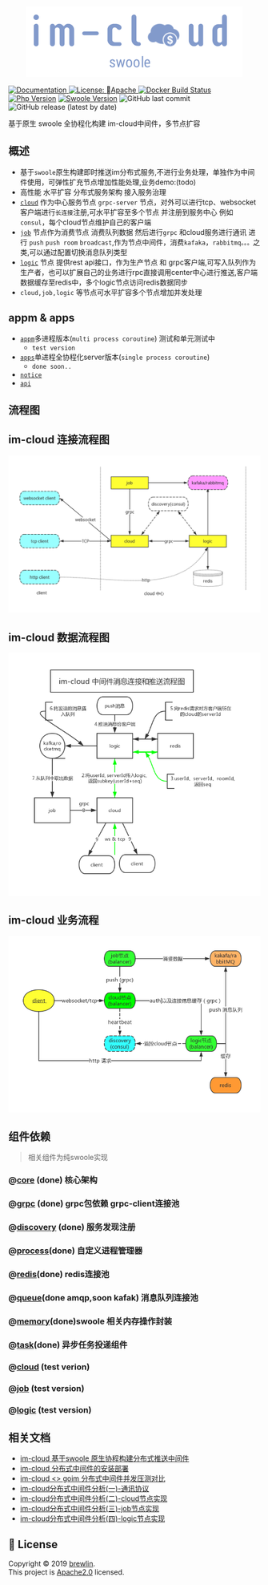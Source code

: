 <p align="center">
    <a href="https://github.com/brewlin/im-cloud" target="_blank">
        <img src="https://github.com/brewlin/im-cloud/blob/master/resource/im-logo.png?raw=true" alt="im-cloud"/>
    </a>
</p>
<p>
  <a href="https://github.com/brewlin/im-cloud">
    <img alt="Documentation" src="https://img.shields.io/badge/documentation-yes-brightgreen.svg" target="_blank" />
  </a>
  <a href="https://github.com/brewlin/im-cloud/LICENSE">
    <img alt="License: Apache" src="https://img.shields.io/github/license/brewlin/im-cloud" target="_blank" />
  </a>
 <a href="https://hub.docker.com/r/brewlin/" rel="nofollow">
 <img src="https://camo.githubusercontent.com/db6c049fcef32b9a6850d6d6f1e2e79a7275101e/68747470733a2f2f696d672e736869656c64732e696f2f646f636b65722f6275696c642f73776f66742f616c7068702e737667" alt="Docker Build Status" data-canonical-src="https://img.shields.io/docker/build/swoft/alphp.svg" style="max-width:100%;"></a>
  
 <a href="https://secure.php.net/" rel="nofollow">
 <img src="https://camo.githubusercontent.com/2db74ea6a2c4e00381f6051289dedaa00f9fa38b/68747470733a2f2f696d672e736869656c64732e696f2f62616467652f7068702d2533453d372e312d627269676874677265656e2e7376673f6d61784167653d32353932303030" alt="Php Version" data-canonical-src="https://img.shields.io/badge/php-%3E=7.1-brightgreen.svg?maxAge=2592000" style="max-width:100%;"></a> 
  


<a href="https://github.com/swoole/swoole-src">
<img src="https://camo.githubusercontent.com/936045a17b533972b1519eda85879839d97940ea/68747470733a2f2f696d672e736869656c64732e696f2f62616467652f73776f6f6c652d2533453d342e342e312d627269676874677265656e2e7376673f6d61784167653d32353932303030" alt="Swoole Version" data-canonical-src="https://img.shields.io/badge/swoole-%3E=4.4.1-brightgreen.svg?maxAge=2592000" style="max-width:100%;"></a>
<img alt="GitHub last commit" src="https://img.shields.io/github/last-commit/brewlin/im-cloud">
<img alt="GitHub release (latest by date)" src="https://img.shields.io/github/v/release/brewlin/im-cloud">
</p>

基于原生 swoole 全协程化构建 im-cloud中间件，多节点扩容


## 概述
+ 基于`swoole`原生构建即时推送im分布式服务,不进行业务处理，单独作为中间件使用，可弹性扩充节点增加性能处理,业务demo:(todo)
+ 高性能 水平扩容 分布式服务架构 接入服务治理
+ [`cloud`](appm/cloud) 作为中心服务节点 `grpc-server` 节点，对外可以进行tcp、websocket 客户端进行`长连接`注册,可水平扩容至多个节点 并注册到服务中心 例如`consul`，每个cloud节点维护自己的客户端
+ [`job`](appm/-job) 节点作为消费节点 消费队列数据 然后进行`grpc` 和cloud服务进行通讯 进行 `push` `push room` `broadcast`,作为节点中间件，消费`kafaka`，`rabbitmq。。。`之类,可以通过配置切换消息队列类型
+ [`logic`](appm/logic) 节点 提供rest api接口，作为生产节点 和  grpc客户端,可写入队列作为生产者，也可以扩展自己的业务进行rpc直接调用center中心进行推送,客户端数据缓存至redis中，多个logic节点访问redis数据同步
+ `cloud,job,logic` 等节点可水平扩容多个节点增加并发处理

## appm & apps
+ [`appm`](./appm)多进程版本(`multi process coroutine`) 测试和单元测试中
    - `test version` 
+ [`apps`](./apps)单进程全协程化server版本(`single process coroutine`) 
    - `done soon..`
+ [`notice`](./NOTICE.md)
+ [`api`](./API.md)


## 流程图
im-cloud 连接流程图
----
![](./resource/im-cloud-connect.png)

im-cloud 数据流程图
-----
![](./resource/im-cloud-process.png)

im-cloud 业务流程
-----
![](./resource/im-cloudt-task.png)

## 组件依赖
> 相关组件为纯swoole实现
### @[core](pkg/core) (done) 核心架构
### @[grpc](pkg/grpc) (done) grpc包依赖 grpc-client连接池
### @[discovery](pkg/discovery) (done) 服务发现注册
### @[process](pkg/process)(done) 自定义进程管理器
### @[redis](pkg/redis)(done) redis连接池
### @[queue](pkg/queue)(done amqp,soon kafak) 消息队列连接池
### @[memory](pkg/memory)(done)swoole 相关内存操作封装
### @[task](pkg/task)(done) 异步任务投递组件
### @[cloud](appm/cloud) (test verion)
### @[job](appm/job)   (test version)
### @[logic](appm/logic) (test version)

## 相关文档
- [im-cloud 基于swoole 原生协程构建分布式推送中间件](./docs)
- [im-cloud 分布式中间件的安装部署](./docs)
- [im-cloud <> goim 分布式中间件并发压测对比 ](./docs)
- [im-cloud分布式中间件分析(一)-通讯协议](./docs)
- [im-cloud分布式中间件分析(二)-cloud节点实现](./docs)
- [im-cloud分布式中间件分析(三)-job节点实现](./docs)
- [im-cloud分布式中间件分析(四)-logic节点实现](./docs)


## 📝 License

Copyright © 2019 [brewlin](https://github.com/brewlin).<br />
This project is [Apache2.0](https://github.com/brewlin/im-cloud/LICENSE) licensed.



